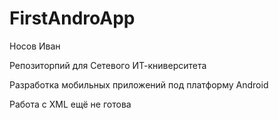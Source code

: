 # FirstAndroApp
Носов Иван

Репозиторпий для Сетевого ИТ-книверситета 

Разработка мобильных приложений под платформу Android

Работа с XML ещё не готова
